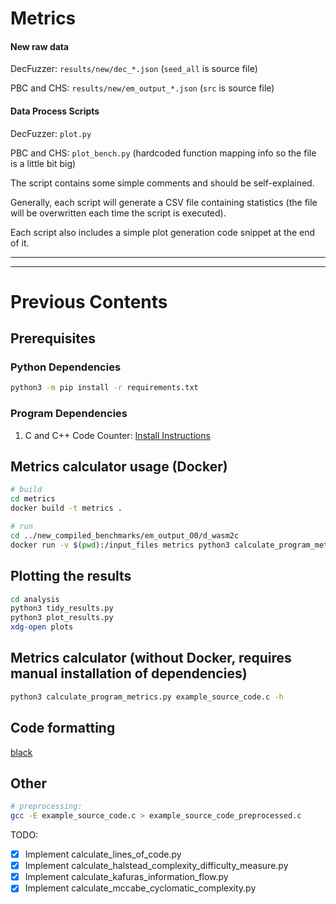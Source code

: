# Metrics

#### New raw data

DecFuzzer: `results/new/dec_*.json` (`seed_all` is source file)

PBC and CHS: `results/new/em_output_*.json` (`src` is source file)

#### Data Process Scripts

DecFuzzer: `plot.py`

PBC and CHS: `plot_bench.py` (hardcoded function mapping info so the file is a little bit big)

The script contains some simple comments and should be self-explained. 

Generally, each script will generate a CSV file containing statistics (the file will be overwritten each time the script is executed). 

Each script also includes a simple plot generation code snippet at the end of it. 

----
----
# Previous Contents

## Prerequisites

### Python Dependencies

```bash
python3 -m pip install -r requirements.txt
```

### Program Dependencies

1. C and C++ Code Counter: [Install Instructions](https://github.com/sarnold/cccc)

## Metrics calculator usage (Docker)

```bash
# build
cd metrics
docker build -t metrics .

# run
cd ../new_compiled_benchmarks/em_output_O0/d_wasm2c
docker run -v $(pwd):/input_files metrics python3 calculate_program_metrics.py -f aes.c
```

## Plotting the results

```bash
cd analysis
python3 tidy_results.py
python3 plot_results.py
xdg-open plots
```

## Metrics calculator (without Docker, requires manual installation of dependencies)

```bash
python3 calculate_program_metrics.py example_source_code.c -h
```

## Code formatting

[black](https://github.com/psf/black)

## Other

```bash
# preprocessing:
gcc -E example_source_code.c > example_source_code_preprocessed.c
```

TODO:
-   [x] Implement calculate_lines_of_code.py
-   [x] Implement calculate_halstead_complexity_difficulty_measure.py
-   [x] Implement calculate_kafuras_information_flow.py
-   [x] Implement calculate_mccabe_cyclomatic_complexity.py
